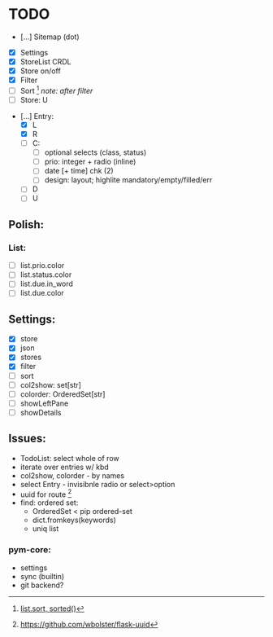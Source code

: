 # TODO

- […] Sitemap (dot)
- [x] Settings
- [x] StoreList CRDL
- [x] Store on/off
- [x] Filter
- [ ] Sort [^1] *note: after filter*
- [ ] Store: U
- […] Entry:
  - [x] L
  - [x] R
  - [ ] C:
     - [ ] optional selects (class, status)
     - [ ] prio: integer + radio (inline)
     - [ ] date [+ time] chk (2)
     - [ ] design: layout; highlite mandatory/empty/filled/err
  - [ ] D
  - [ ] U

## Polish:
### List:
- [ ] list.prio.color
- [ ] list.status.color
- [ ] list.due.in_word
- [ ] list.due.color

## Settings:
- [x] store
- [x] json
- [x] stores
- [x] filter
- [ ] sort
- [ ] col2show: set[str]
- [ ] colorder: OrderedSet[str]
- [ ] showLeftPane
- [ ] showDetails

## Issues:
- TodoList: select whole of row
- iterate over entries w/ kbd
- col2show, colorder - by names
- select Entry - invisibnle radio or select>option
- uuid for route [^2]
- find: ordered set:
  - OrderedSet < pip ordered-set
  - dict.fromkeys(keywords)
  - uniq list

### pym-core:
- settings
- sync (builtin)
- git backend?

[^1]: [list.sort, sorted()](https://docs.python.org/3/howto/sorting.html)
[^2]: https://github.com/wbolster/flask-uuid
